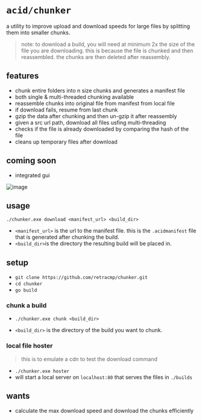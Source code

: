 # `acid/chunker`

a utility to improve upload and download speeds for large files by splitting them into smaller chunks.

> note: to download a build, you will need at minimum 2x the size of the file you are downloading. this is because the file is chunked and then reassembled. the chunks are then deleted after reassembly.

## features

- chunk entire folders into n size chunks and generates a manifest file
- both single & multi-threaded chunking available
- reassemble chunks into original file from manifest from local file
- if download fails, resume from last chunk
- gzip the data after chunking and then un-gzip it after reassembly
- given a src url path, download all files usfing multi-threading
- checks if the file is already downloaded by comparing the hash of the file
- cleans up temporary files after download

## coming soon

- integrated gui

![image](https://github.com/user-attachments/assets/ed6708eb-2975-4fe1-80dd-0ae9b82c7b0a)

## usage

`./chunker.exe download <manifest_url> <build_dir>`

- `<manifest_url>` is the url to the manifest file. this is the `.acidmanifest` file that is generated after chunking the build.
- `<build_dir>`is the directory the resulting build will be placed in.

## setup

- `git clone https://github.com/retracmp/chunker.git`
- `cd chunker`
- `go build`

### chunk a build

- `./chunker.exe chunk <build_dir>`

- `<build_dir>` is the directory of the build you want to chunk.

### local file hoster

> this is to emulate a cdn to test the download command

- `./chunker.exe hoster`
- will start a local server on `localhost:80` that serves the files in `./builds`

## wants

- calculate the max download speed and download the chunks efficiently
